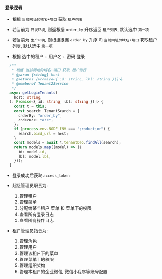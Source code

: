 #### 登录逻辑
+ 根据 `当前网址的域名+端口` 获取 `租户列表`

+ 若当前为 `开发环境`, 则返根据 `order_by` 升序返回 `租户列表`, 默认选中 `第一项`

+ 若当前为 `生产环境`, 则根据根据 `order_by` 升序 和 `当前网址的域名+端口` 获取租户列表, 默认选中 `第一项`

+ 根据 选中的租户 + 用户名 + 密码 登录

```typescript
  /**
   * 根据 当前网址的域名+端口 获取 租户列表
   * @param {string} host
   * @returns {Promise<{ id: string, lbl: string }[]>}
   * @memberof Tenant2Service
   */
  async getLoginTenants(
    host: string,
  ): Promise<{ id: string, lbl: string }[]> {
    const t = this;
    const search: TenantSearch = {
      orderBy: "order_by",
      orderDec: "asc",
    };
    if (process.env.NODE_ENV === "production") {
      search.bind_url = host;
    }
    const models = await t.tenantDao.findAll(search);
    return models.map((model) => ({
      id: model.id,
      lbl: model.lbl,
    }));
  }
```

+ 登录成功后获取 `access_token`

+ 超级管理员职责为: 
  1. 管理租户
  1. 管理菜单
  1. 分配给某个租户 菜单 和 菜单下的权限
  1. 查看所有登录日志
  1. 查看所有操作日志

+ 租户管理员指责为:
  1. 管理角色
  1. 管理用户
  1. 管理该租户下的菜单
  1. 管理菜单下的权限
  1. 管理组织架构
  1. 管理本租户的企业微信, 微信小程序等账号配置